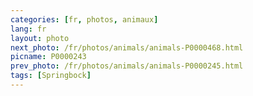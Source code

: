 ```yaml
---
categories: [fr, photos, animaux]
lang: fr
layout: photo
next_photo: /fr/photos/animals/animals-P0000468.html
picname: P0000243
prev_photo: /fr/photos/animals/animals-P0000245.html
tags: [Springbock]
---
```


